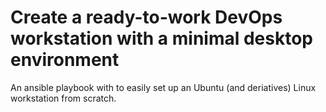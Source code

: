 # Create a ready-to-work DevOps workstation with a minimal desktop environment

An ansible playbook with to easily set up an Ubuntu (and deriatives) Linux workstation from scratch.

